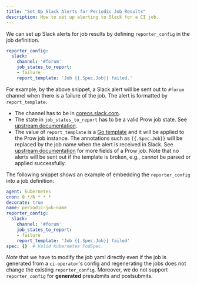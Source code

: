 ```yaml
---
title: "Set Up Slack Alerts for Periodic Job Results"
description: How to set up alerting to Slack for a CI job.
---
```


We can set up Slack alerts for job results by defining `reporter_config` in the job definition.

```yaml
reporter_config:
  slack:
    channel: '#forum'
    job_states_to_report:
    - failure
    report_template: 'Job {{.Spec.Job}} failed.'
```

For example, by the above snippet, a Slack alert will be sent out to `#forum` channel when there is a failure of the job. The alert is formatted by `report_template`.

* The channel has to be in [coreos.slack.com](https://coreos.slack.com/).
* The state in `job_states_to_report` has to be a valid Prow job state. See [upstream documentation](https://godoc.org/k8s.io/test-infra/prow/apis/prowjobs/v1#ProwJobState).
* The value of `report_template` is a [Go template](https://golang.org/pkg/text/template/) and it will be applied to the Prow job instance. The annotations such as `{{.Spec.Job}}` will be replaced by the job name when the alert is received in Slack. See [upstream documentation](https://godoc.org/k8s.io/test-infra/prow/apis/prowjobs/v1#ProwJob) for more fields of a Prow job. Note that no alerts will be sent out if the template is broken, e.g., cannot be parsed or applied successfully.

The following snippet shows an example of embedding the `reporter_config` into a job definition:

```yaml
agent: kubernetes
cron: 0 */6 * * *
decorate: true
name: periodic-job-name
reporter_config:
  slack:
    channel: '#forum'
    job_states_to_report:
    - failure
    report_template: 'Job {{.Spec.Job}} failed'
spec: {}  # Valid Kubernetes PodSpec.
```

_Note_ that we have to modify the job yaml directly even if the job is generated from a `ci-operator`'s config and regenerating the jobs does not change the existing `reporter_config`. Moreover, we do not support `reporter_config` for **generated** presubmits and postsubmits.
